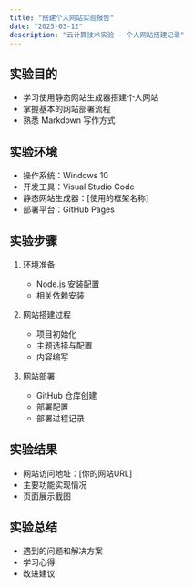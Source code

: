 ```yaml
---
title: "搭建个人网站实验报告"
date: "2025-03-12"
description: "云计算技术实验 - 个人网站搭建记录"
---
```


## 实验目的
- 学习使用静态网站生成器搭建个人网站
- 掌握基本的网站部署流程
- 熟悉 Markdown 写作方式

## 实验环境
- 操作系统：Windows 10
- 开发工具：Visual Studio Code
- 静态网站生成器：[使用的框架名称]
- 部署平台：GitHub Pages

## 实验步骤
1. 环境准备
   - Node.js 安装配置
   - 相关依赖安装

2. 网站搭建过程
   - 项目初始化
   - 主题选择与配置
   - 内容编写

3. 网站部署
   - GitHub 仓库创建
   - 部署配置
   - 部署过程记录

## 实验结果
- 网站访问地址：[你的网站URL]
- 主要功能实现情况
- 页面展示截图

## 实验总结
- 遇到的问题和解决方案
- 学习心得
- 改进建议